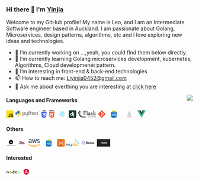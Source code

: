 ### Hi there 👋 I'm [Yinjia](http://www.yinjia-li.com)

Welcome to my GitHub profile! My name is Leo, and I am an Intermediate Software engineer based in Auckland. I am passionate about Golang, Microservices, design patterns, algorithms, etc and I love exploring new ideas and technologies.

- 🔭 I’m currently working on ...,yeah, you could find them below directly.
- 🌱 I’m currently learning Golang microservices development, kubernetes, Algorithms, Cloud developmenet pattern.
- 🤔 I’m interesting in front-end & back-end technologies
- 📫 How to reach me: Liyinjia0452@gmail.com
- 💬 Ask me about everthing you are interesting at [click here](https://github.com/DreamingLi/DreamingLi/issues)

<img align="right" src="https://github-readme-stats.vercel.app/api?username=DreamingLi&show_icons=true&icon_color=0078e7&title_color=0078e7">

#### Languages and Frameworks

<code><img height="20" src="https://github.com/DreamingLi/static-img/blob/main/javascript.png"></code>
<code><img height="20" src="https://github.com/DreamingLi/static-img/blob/main/python.png"></code>
<code><img height="20" src="https://github.com/DreamingLi/static-img/blob/main/css.png"></code>
<code><img height="20" src="https://github.com/DreamingLi/static-img/blob/main/html5.png"></code>
<code><img height="20" src="https://github.com/DreamingLi/static-img/blob/main/react.png"></code>
<code><img height="20" src="https://github.com/DreamingLi/static-img/blob/main/django.png"></code>
<code><img height="20" src="https://github.com/DreamingLi/static-img/blob/main/flask.png"></code>
<code><img height="20" src="https://github.com/DreamingLi/static-img/blob/main/git.png"></code>
<code><img height="20" src="https://github.com/DreamingLi/static-img/blob/main/sql.png"></code>
<code><img height="20" src="https://github.com/DreamingLi/static-img/blob/main/java.png"></code>
<code><img height="20" src="https://github.com/DreamingLi/static-img/blob/main/vue.png"></code>

#### Others
<code><img height="20" src="https://github.com/DreamingLi/static-img/blob/main/ansible.png"></code>
<code><img height="20" src="https://github.com/DreamingLi/static-img/blob/main/apache.png"></code>
<code><img height="20" src="https://github.com/DreamingLi/static-img/blob/main/aws.png"></code>
<code><img height="20" src="https://github.com/DreamingLi/static-img/blob/main/sql.png"></code>
<code><img height="20" src="https://github.com/DreamingLi/static-img/blob/main/mbox.png"></code>
<code><img height="20" src="https://github.com/DreamingLi/static-img/blob/main/mysql.png"></code>
<code><img height="20" src="https://github.com/DreamingLi/static-img/blob/main/redux.png"></code>
<code><img height="20" src="https://github.com/DreamingLi/static-img/blob/main/axios.png"></code>


#### Interested
<code><img height="20" src="https://github.com/DreamingLi/static-img/blob/main/node.js.png"></code>
<code><img height="20" src="https://github.com/DreamingLi/static-img/blob/main/angular.png"></code>
